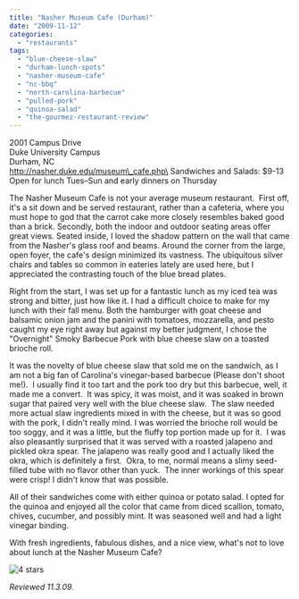 ```yaml
---
title: "Nasher Museum Cafe (Durham)"
date: "2009-11-12"
categories:
  - "restaurants"
tags:
  - "blue-cheese-slaw"
  - "durham-lunch-spots"
  - "nasher-museum-cafe"
  - "nc-bbq"
  - "north-carolina-barbecue"
  - "pulled-pork"
  - "quinoa-salad"
  - "the-gourmez-restaurant-review"
---
```


2001 Campus Drive\
Duke University Campus\
Durham, NC\
http://nasher.duke.edu/museum\_cafe.php\
Sandwiches and Salads: $9-13\
Open for lunch Tues–Sun and early dinners on Thursday

The Nasher Museum Cafe is not your average museum restaurant.  First off, it's a sit down and be served restaurant, rather than a cafeteria, where you must hope to god that the carrot cake more closely resembles baked good than a brick. Secondly, both the indoor and outdoor seating areas offer great views. Seated inside, I loved the shadow pattern on the wall that came from the Nasher's glass roof and beams. Around the corner from the large, open foyer, the cafe's design minimized its vastness. The ubiquitous silver chairs and tables so common in eateries lately are used here, but I appreciated the contrasting touch of the blue bread plates. 

Right from the start, I was set up for a fantastic lunch as my iced tea was strong and bitter, just how like it. I had a difficult choice to make for my lunch with their fall menu. Both the hamburger with goat cheese and balsamic onion jam and the panini with tomatoes, mozzarella, and pesto caught my eye right away but against my better judgment, I chose the "Overnight" Smoky Barbecue Pork with blue cheese slaw on a toasted brioche roll.

It was the novelty of blue cheese slaw that sold me on the sandwich, as I am not a big fan of Carolina's vinegar-based barbecue (Please don't shoot me!).  I usually find it too tart and the pork too dry but this barbecue, well, it made me a convert.  It was spicy, it was moist, and it was soaked in brown sugar that paired very well with the blue cheese slaw.  The slaw needed more actual slaw ingredients mixed in with the cheese, but it was so good with the pork, I didn't really mind. I was worried the brioche roll would be too soggy, and it was a little, but the fluffy top portion made up for it.  I was also pleasantly surprised that it was served with a roasted jalapeno and pickled okra spear. The jalapeno was really good and I actually liked the okra, which is definitely a first.  Okra, to me, normal means a slimy seed-filled tube with no flavor other than yuck.  The inner workings of this spear were crisp! I didn't know that was possible.

All of their sandwiches come with either quinoa or potato salad. I opted for the quinoa and enjoyed all the color that came from diced scallion, tomato, chives, cucumber, and possibly mint. It was seasoned well and had a light vinegar binding.

With fresh ingredients, fabulous dishes, and a nice view, what's not to love about lunch at the Nasher Museum Cafe?




<div class="caption">

![4 stars](http://s3.amazonaws.com/thegourmez-wpmedia/2009/02/rating_truffle1.gif "rating_truffle1")</div>


_Reviewed 11.3.09._
